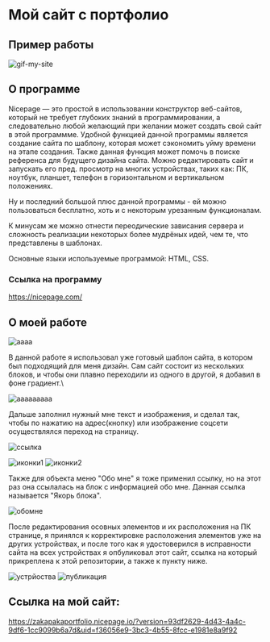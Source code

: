 # Мой сайт с портфолио

## Пример работы
![gif-my-site](https://github.com/Sazukiro/My-Portfolio-Website/assets/133951840/db83bca6-72d3-428d-ade2-9acd87085d29)

## О программе

Nicepage — это простой в использовании конструктор веб-сайтов, который не требует глубоких знаний в программировании, а следовательно любой желающий при желании может создать свой сайт в этой программме. Удобной функцией данной программы является создание сайта по шаблону, которая может сэкономить уйму времени на этапе создания. Также данная функция может помочь в поиске референса для будущего дизайна сайта. Можно редактировать сайт и запускать его пред. просмотр на многих устройствах, таких как: ПК, ноутбук, планшет, телефон в горизонтальном и вертикальном положениях.

Ну и последний большой плюс данной программы - ей можно пользоваться бесплатно, хоть и с некоторым урезанным функционалам.

К минусам же можно отнести переодические зависания сервера и сложность реализации некоторых более мудрёных идей, чем те, что представлены в шаблонах.

Основные языки используемые программой: HTML, CSS.
### Ссылка на программу
https://nicepage.com/


## О моей работе

![аааа](https://github.com/Sazukiro/My-Portfolio-Website/assets/133951840/abf59aac-4145-4f6a-a16d-d25e03020aa2)

В данной работе я использовал уже готовый шаблон сайта, в котором был подходящий для меня дизайн. Сам сайт состоит из нескольких блоков, и чтобы они плавно переходили из одного в другой, я добавил в фоне градиент.\

![ааааааааа](https://github.com/Sazukiro/My-Portfolio-Website/assets/133951840/24432a89-1566-4ae3-bc36-0cae626cd888)

Дальше заполнил нужный мне текст и изображения, и сделал так, чтобы по нажатию на адрес(кнопку) или изображение соцсети осуществлялся переход на страницу.

![ссылка](https://github.com/Sazukiro/My-Portfolio-Website/assets/133951840/3d84ecae-2d2d-497b-8ddc-19cbe41463a2)

![иконки1](https://github.com/Sazukiro/My-Portfolio-Website/assets/133951840/eaca9a8f-eb0d-4f16-9db5-dd02453ce7bf) ![иконки2](https://github.com/Sazukiro/My-Portfolio-Website/assets/133951840/aef5777d-5493-4785-8845-1c5d15e414ee)

Также для объекта меню "Обо мне" я тоже применил ссылку, но на этот раз она ссылалась на блок с информацией обо мне. Данная ссылка называется "Якорь блока".

![обомне](https://github.com/Sazukiro/My-Portfolio-Website/assets/133951840/01226d2e-423b-4858-a0e8-953a928983c6)

После редактирования осовных элементов и их расположения на ПК странице, я принялся к корректировке расположения элементов уже на других устройствах, и после того как я удостоверился в исправности сайта на всех устройствах я опбуликовал этот сайт, ссылка на который прикреплена к этой репозитории, а также к пункту ниже.

![устрйоства](https://github.com/Sazukiro/My-Portfolio-Website/assets/133951840/fb199ff3-c3d2-4e08-a24b-31885679cabc) ![публикация](https://github.com/Sazukiro/My-Portfolio-Website/assets/133951840/f3f3cce9-a463-4d60-9f1e-46aaee9d8f27)

## Ссылка на мой сайт: 

https://zakapakaportfolio.nicepage.io/?version=93df2629-4d43-4a4c-9df6-1cc9099b6a7d&uid=f36056e9-3bc3-4b55-8fcc-e1981e8a9f92

